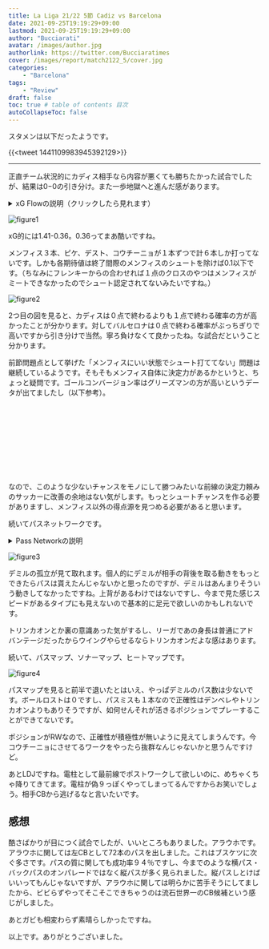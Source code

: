 ```yaml
---
title: La Liga 21/22 5節 Cadiz vs Barcelona 
date: 2021-09-25T19:19:29+09:00
lastmod: 2021-09-25T19:19:29+09:00
author: "Bucciarati"
avatar: /images/author.jpg
authorlink: https://twitter.com/Bucciaratimes
cover: /images/report/match2122_5/cover.jpg
categories:
    - "Barcelona"
tags: 
    - "Review"
draft: false
toc: true # table of contents 目次
autoCollapseToc: false
---
```

スタメンは以下だったようです。

{{<tweet 1441109983945392129>}}

<hr>

正直チーム状況的にカディス相手なら内容が悪くても勝ちたかった試合でしたが、結果は0−0の引き分け。また一歩地獄へと進んだ感があります。

<details><summary>xG Flowの説明（クリックしたら見れます）</summary><div>

```
・xG FlowはxGのどんどん足し算していって、それをグラフにしたモノです。
・ホームチームが赤、アウェイチームが青となってます。
・白い丸がシュートを表してます。
・その丸を指す矢印の元をたどれば、「パスを出した人→シュートを打った人（xG）」を確認できるようになってます。
```
</div></details>

![figure1](/images/report/match2122_5/image1.png)

xG的には1.41-0.36。0.36ってまあ酷いですね。

メンフィス３本、ピケ、デスト、コウチーニョが１本ずつで計６本しか打ってないです。しかも各期待値は終了間際のメンフィスのシュートを除けば0.1以下です。（ちなみにフレンキーからの合わせれば１点のクロスのやつはメンフィスがミートできなかったのでシュート認定されてないみたいですね。）

![figure2](/images/report/match2122_5/image2.png)

2つ目の図を見ると、カディスは０点で終わるよりも１点で終わる確率の方が高かったことが分かります。対してバルセロナは０点で終わる確率がぶっちぎりで高いですから引き分けで当然。寧ろ負けなくて良かったね。な試合だということ分かります。

前節問題点として挙げた「メンフィスにいい状態でシュート打ててない」問題は継続しているようです。そもそもメンフィス自体に決定力があるかというと、ちょっと疑問です。ゴールコンバージョン率はグリーズマンの方が高いというデータが出てましたし（以下参考）。

<div class="iframely-embed"><div class="iframely-responsive" style="height: 140px; padding-bottom: 0;"><a href="https://bucciaratimes.info/posts/report/griezmemphisshot/" data-iframely-url="//cdn.iframe.ly/NLhAIwC?card=small"></a></div></div><script async src="//cdn.iframe.ly/embed.js" charset="utf-8"></script>

なので、このような少ないチャンスをモノにして勝つみたいな前線の決定力頼みのサッカーに改善の余地はない気がします。もっとシュートチャンスを作る必要がありますし、メンフィス以外の得点源を見つめる必要があると思います。

続いてパスネットワークです。

<details><summary>Pass Networkの説明</summary><div>

```
・丸の位置は、平均ポジションを示しています。→各選手のパスを出した位置の中央値です。
・丸の大きさは、パス本数を示してます。→パス数が多いほど丸が大きくなり、少ないほど丸が小さくなります。
・丸を結ぶ線は、選手間でのパス交換数を示しています。→パス交換が多いほど線は太く濃くなり、少ないほど線は細く薄くなります。
・※パス交換数が３本以下の場合、線は描画されないよう作ってます
```
</div></details>

![figure3](/images/report/match2122_5/image3.png)

デミルの孤立が見て取れます。個人的にデミルが相手の背後を取る動きをもっとできたらパスは貰えたんじゃないかと思ったのですが、デミルはあんまりそういう動きしてなかったですね。上背があるわけではないですし、今まで見た感じスピードがあるタイプにも見えないので基本的に足元で欲しいのかもしれないです。

トリンカオンとか裏の意識あった気がするし、リーガであの身長は普通にアドバンテージだったからウイングやらせるならトリンカオンだよな感はあります。

続いて、パスマップ、ソナーマップ、ヒートマップです。

![figure4](/images/report/match2122_5/image5.png)

パスマップを見ると前半で退いたとはいえ、やっぱデミルのパス数は少ないです。ボールロストは０ですし、パスミスも１本なので正確性はデンベレやトリンカオンよりもありそうですが、如何せんそれが活きるポジションでプレーすることができてないです。

ポジションがRWなので、正確性が積極性が無いように見えてしまうんです。今コウチーニョにさせてるワークをやったら抜群なんじゃないかと思うんですけど。

あとLDJですね。電柱として最前線でポストワークして欲しいのに、めちゃくちゃ降りてきてます。電柱が偽９っぽくやってしまってるんですからお笑いでしょう。相手CBから逃げるなと言いたいです。

## 感想

酷さばかりが目につく試合でしたが、いいところもありました。アラウホです。
アラウホに関しては左CBとして72本のパスを出しました。これはブスケツに次ぐ多さです。パスの質に関しても成功率９４％ですし、今までのような横パス・バックパスのオンパレードではなく縦パスが多く見られました。縦パスしとけばいいってもんじゃないですが、アラウホに関しては明らかに苦手そうにしてましたから、ビビらずやってそこそこできちゃうのは流石世界一のCB候補という感じがしました。

あとガビも相変わらず素晴らしかったですね。

以上です。ありがとうございました。

<script async src="//cdn.iframe.ly/embed.js" charset="utf-8"></script>


